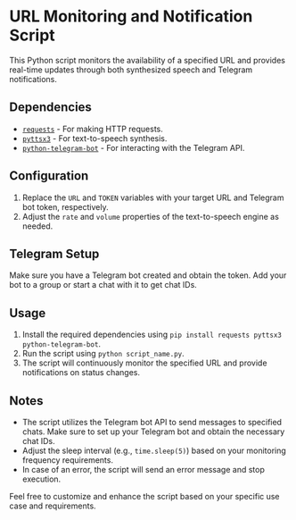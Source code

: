 # URL Monitoring and Notification Script

This Python script monitors the availability of a specified URL and provides real-time updates through both synthesized speech and Telegram notifications.

## Dependencies

- [`requests`](https://docs.python-requests.org/en/latest/) - For making HTTP requests.
- [`pyttsx3`](https://pyttsx3.readthedocs.io/en/latest/) - For text-to-speech synthesis.
- [`python-telegram-bot`](https://python-telegram-bot.readthedocs.io/en/stable/) - For interacting with the Telegram API.

## Configuration

1. Replace the `URL` and `TOKEN` variables with your target URL and Telegram bot token, respectively.
2. Adjust the `rate` and `volume` properties of the text-to-speech engine as needed.

## Telegram Setup

Make sure you have a Telegram bot created and obtain the token. Add your bot to a group or start a chat with it to get chat IDs.

## Usage

1. Install the required dependencies using `pip install requests pyttsx3 python-telegram-bot`.
2. Run the script using `python script_name.py`.
3. The script will continuously monitor the specified URL and provide notifications on status changes.

## Notes

- The script utilizes the Telegram bot API to send messages to specified chats. Make sure to set up your Telegram bot and obtain the necessary chat IDs.
- Adjust the sleep interval (e.g., `time.sleep(5)`) based on your monitoring frequency requirements.
- In case of an error, the script will send an error message and stop execution.

Feel free to customize and enhance the script based on your specific use case and requirements.

